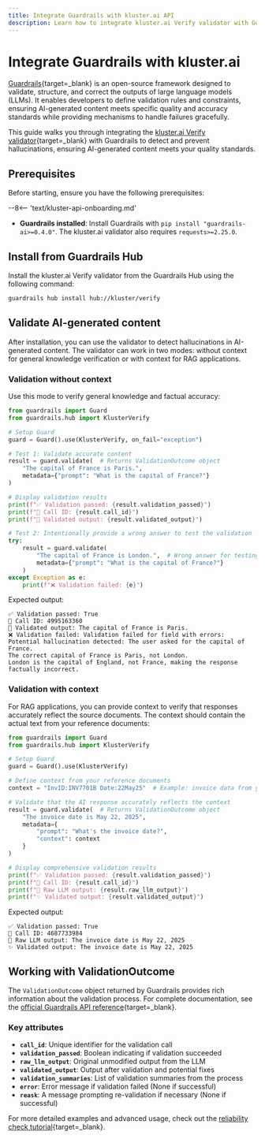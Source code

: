 ```yaml
---
title: Integrate Guardrails with kluster.ai API
description: Learn how to integrate kluster.ai Verify validator with Guardrails, a framework for validating and structuring LLM outputs, to detect hallucinations in AI-generated content.
---
```


# Integrate Guardrails with kluster.ai

[Guardrails](https://www.guardrailsai.com/){target=_blank} is an open-source framework designed to validate, structure, and correct the outputs of large language models (LLMs). It enables developers to define validation rules and constraints, ensuring AI-generated content meets specific quality and accuracy standards while providing mechanisms to handle failures gracefully.

This guide walks you through integrating the [kluster.ai Verify validator](https://github.com/kluster-ai/verify-guardrails-validator){target=_blank} with Guardrails to detect and prevent hallucinations, ensuring AI-generated content meets your quality standards.

## Prerequisites

Before starting, ensure you have the following prerequisites:

--8<-- 'text/kluster-api-onboarding.md'
- **Guardrails installed**: Install Guardrails with `pip install "guardrails-ai>=0.4.0"`. The kluster.ai validator also requires `requests>=2.25.0`.

## Install from Guardrails Hub

Install the kluster.ai Verify validator from the Guardrails Hub using the following command:

```bash
guardrails hub install hub://kluster/verify
```

## Validate AI-generated content

After installation, you can use the validator to detect hallucinations in AI-generated content. The validator can work in two modes: without context for general knowledge verification or with context for RAG applications.

### Validation without context

Use this mode to verify general knowledge and factual accuracy:

```python
from guardrails import Guard
from guardrails.hub import KlusterVerify

# Setup Guard
guard = Guard().use(KlusterVerify, on_fail="exception")

# Test 1: Validate accurate content
result = guard.validate(  # Returns ValidationOutcome object
    "The capital of France is Paris.",
    metadata={"prompt": "What is the capital of France?"}
)

# Display validation results
print(f"✅ Validation passed: {result.validation_passed}")
print(f"📝 Call ID: {result.call_id}")
print(f"💬 Validated output: {result.validated_output}")

# Test 2: Intentionally provide a wrong answer to test the validation
try:
    result = guard.validate(
        "The capital of France is London.",  # Wrong answer for testing
        metadata={"prompt": "What is the capital of France?"}
    )
except Exception as e:
    print(f"❌ Validation failed: {e}")
```

Expected output:
```console
✅ Validation passed: True
📝 Call ID: 4995163360
💬 Validated output: The capital of France is Paris.
❌ Validation failed: Validation failed for field with errors: Potential hallucination detected: The user asked for the capital of France.
The correct capital of France is Paris, not London.
London is the capital of England, not France, making the response factually incorrect.
```

### Validation with context

For RAG applications, you can provide context to verify that responses accurately reflect the source documents. The context should contain the actual text from your reference documents:

```python
from guardrails import Guard
from guardrails.hub import KlusterVerify

# Setup Guard
guard = Guard().use(KlusterVerify)

# Define context from your reference documents
context = "InvID:INV7701B Date:22May25"  # Example: invoice data from your document

# Validate that the AI response accurately reflects the context
result = guard.validate(  # Returns ValidationOutcome object
    "The invoice date is May 22, 2025",
    metadata={
        "prompt": "What's the invoice date?",
        "context": context
    }
)

# Display comprehensive validation results
print(f"✅ Validation passed: {result.validation_passed}")
print(f"📝 Call ID: {result.call_id}")
print(f"📄 Raw LLM output: {result.raw_llm_output}")
print(f"✨ Validated output: {result.validated_output}")
```

Expected output:
```console
✅ Validation passed: True
📝 Call ID: 4687733984
📄 Raw LLM output: The invoice date is May 22, 2025
✨ Validated output: The invoice date is May 22, 2025
```

## Working with ValidationOutcome

The `ValidationOutcome` object returned by Guardrails provides rich information about the validation process. For complete documentation, see the [official Guardrails API reference](https://www.guardrailsai.com/docs/api_reference_markdown/guards){target=_blank}.

### Key attributes

- **`call_id`**: Unique identifier for the validation call
- **`validation_passed`**: Boolean indicating if validation succeeded
- **`raw_llm_output`**: Original unmodified output from the LLM
- **`validated_output`**: Output after validation and potential fixes
- **`validation_summaries`**: List of validation summaries from the process
- **`error`**: Error message if validation failed (None if successful)
- **`reask`**: A message prompting re-validation if necessary (None if successful)

For more detailed examples and advanced usage, check out the [reliability check tutorial](/tutorials/klusterai-api/reliability-check/){target=_blank}.